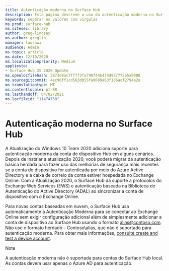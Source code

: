 ```yaml
---
title: Autenticação moderna no Surface Hub
description: Esta página descreve o uso da autenticação moderna no Surface Hub em contraste com a autenticação básica herdada.
keywords: separar os valores com vírgulas
ms.prod: surface-hub
ms.sitesec: library
author: greg-lindsay
ms.author: greglin
manager: laurawi
audience: Admin
ms.topic: article
ms.date: 12/10/2020
ms.localizationpriority: Medium
appliesto:
- Surface Hub 2S 2020 Update
ms.openlocfilehash: 3873d0ac7ffff3fa790f44b474d937772e5a0900
ms.sourcegitcommit: 4ec96ff1cd563d055fa0689a63f136acf2794a2e
ms.translationtype: MT
ms.contentlocale: pt-BR
ms.lasthandoff: 04/02/2021
ms.locfileid: "11474758"
---
```

# <a name="modern-authentication-on-surface-hub"></a>Autenticação moderna no Surface Hub

A Atualização do Windows 10 Team 2020 adiciona suporte para autenticação moderna da conta de dispositivo Hub em alguns cenários. Depois de instalar a atualização 2020, você poderá migrar da autenticação básica herdada para fazer uso das melhorias de segurança mais recentes se a conta do dispositivo for autenticada por meio do Azure Active Directory e a caixa de correio da conta estiver hospedada no Exchange Online. Com a Atualização 2020, o Surface Hub dá suporte a protocolos do Exchange Web Services (EWS) e autenticação baseada na Biblioteca de Autenticação do Active Directory (ADAL) ao sincronizar a conta de dispositivo com o Exchange Online.

Para novas contas baseadas em nuvem, o Surface Hub usa automaticamente a Autenticação Moderna para se conectar ao Exchange Online sem exigir configuração adicional além de simplesmente adicionar a conta de dispositivo ao Surface Hub usando o formato [alias@contoso.com](mailto:alias@contoso.com). Não use o formato herdado – Contoso\alias, que não é suportado para autenticação moderna. Para obter mais informações, [consulte create and test a device account](create-and-test-a-device-account-surface-hub.md).

> [!NOTE]
> A autenticação moderna não é suportada para contas do Surface Hub local. As contas devem usar apenas o Azure AD para autenticação.

